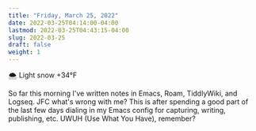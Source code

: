 ```yaml
---
title: "Friday, March 25, 2022"
date: 2022-03-25T04:14:00-04:00
lastmod: 2022-03-25T04:43:15-04:00
slug: 2022-03-25
draft: false
weight: 1
---
```


🌨  Light snow +34°F

So far this morning I've written notes in Emacs, Roam, TiddlyWiki, and Logseq. JFC what's wrong with me? This is after spending a good part of the last few days dialing in my Emacs config for capturing, writing, publishing, etc. UWUH (Use What You Have), remember?

[//]: # "Exported with love from a post written in Org mode"
[//]: # "- https://github.com/kaushalmodi/ox-hugo"
